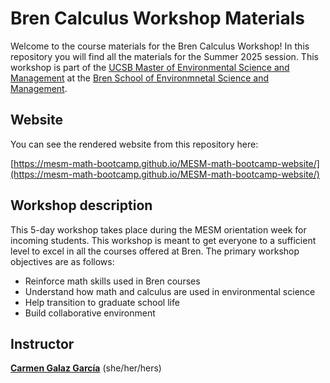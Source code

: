 

# Bren Calculus Workshop Materials

Welcome to the course materials for the Bren Calculus Workshop! In this repository you will find all the materials for the Summer 2025 session. This workshop is part of the [UCSB Master of Environmental Science and Management](https://bren.ucsb.edu/masters-programs/master-environmental-science-and-management) at the [Bren School of Environmnetal Science and Management](https://bren.ucsb.edu).

## Website

You can see the rendered website from this repository here:

[https://mesm-math-bootcamp.github.io/MESM-math-bootcamp-website/](https://mesm-math-bootcamp.github.io/MESM-math-bootcamp-website/)

## Workshop description

This 5-day workshop takes place during the MESM orientation week for incoming students. This workshop is meant to get everyone to a sufficient level to excel in all the courses offered at Bren.
The primary workshop objectives are as follows:

- Reinforce math skills used in Bren courses
- Understand how math and calculus are used in environmental science
- Help transition to graduate school life
- Build collaborative environment

## Instructor
[**Carmen Galaz García**](https://bren.ucsb.edu/people/carmen-galaz-garcia-0) (she/her/hers)
